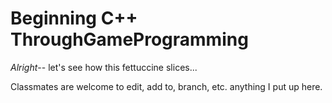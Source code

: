 # Beginning C++ ThroughGameProgramming

*Alright*-- let's see how this fettuccine slices...

Classmates are welcome to edit, add to, branch, etc. anything I put up here.